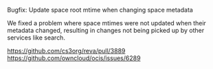 Bugfix: Update space root mtime when changing space metadata

We fixed a problem where space mtimes were not updated when their metadata changed, resulting in changes not being picked up by other services like search.

https://github.com/cs3org/reva/pull/3889
https://github.com/owncloud/ocis/issues/6289
